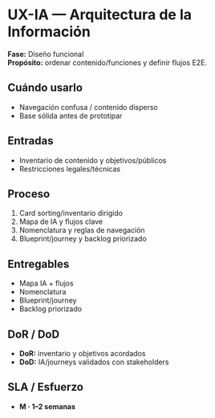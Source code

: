# UX-IA — Arquitectura de la Información
**Fase:** Diseño funcional  
**Propósito:** ordenar contenido/funciones y definir flujos E2E.

## Cuándo usarlo
- Navegación confusa / contenido disperso
- Base sólida antes de prototipar

## Entradas
- Inventario de contenido y objetivos/públicos
- Restricciones legales/técnicas

## Proceso
1. Card sorting/inventario dirigido
2. Mapa de IA y flujos clave
3. Nomenclatura y reglas de navegación
4. Blueprint/journey y backlog priorizado

## Entregables
- Mapa IA + flujos
- Nomenclatura
- Blueprint/journey
- Backlog priorizado

## DoR / DoD
- **DoR:** inventario y objetivos acordados  
- **DoD:** IA/journeys validados con stakeholders

## SLA / Esfuerzo
- **M · 1–2 semanas**
